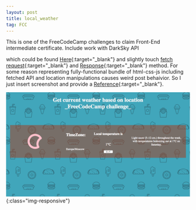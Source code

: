```yaml
---
layout: post
title: local_weather
tag: FCC
---
```

This is one of the FreeCodeCamp challenges to claim Front-End intermediate certificate. Include work with DarkSky API 

which could be found [Here][123]{:target="_blank"} and slightly touch [fetch request][fetch]{:target="_blank"} and [Response][linkid]{:target="_blank"} method. 
For some reason representing fully-functional bundle of html-css-js including fetched API and location manipulations causes weird post behaivior. So I just insert screenshot and provide a [Reference][codepen]{:target="_blank"}.

[123]: https://darksky.net/dev/ "DarkSky API signUp"
[fetch]: https://developer.mozilla.org/en-US/docs/Web/API/Fetch_API/ "Using Fetch API"
[linkid]: https://developer.mozilla.org/en-US/docs/Web/API/Response/ "Response MDN"
[codepen]: http://codepen.io/pavelluz/full/MpaBKM/ "link to codepen.io"
![that's how it look like](/assets/images/1.png){:class="img-responsive"}